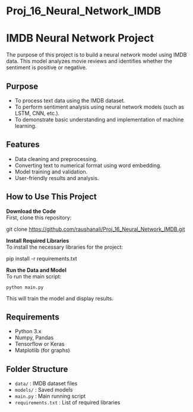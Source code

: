 # Proj_16_Neural_Network_IMDB

# IMDB Neural Network Project

The purpose of this project is to build a neural network model using IMDB data. This model analyzes movie reviews and identifies whether the sentiment is positive or negative.

## Purpose
- To process text data using the IMDB dataset.
- To perform sentiment analysis using neural network models (such as LSTM, CNN, etc.).
- To demonstrate basic understanding and implementation of machine learning.

## Features
- Data cleaning and preprocessing.
- Converting text to numerical format using word embedding.
- Model training and validation.
- User-friendly results and analysis.

## How to Use This Project

 **Download the Code**  
   First, clone this repository:
   
   git clone https://github.com/raushanali/Proj_16_Neural_Network_IMDB.git
   

 **Install Required Libraries**  
   To install the necessary libraries for the project:
   
   pip install -r requirements.txt
   

 **Run the Data and Model**  
   To run the main script:
   ```
   python main.py
   ```
   This will train the model and display results.

## Requirements
- Python 3.x
- Numpy, Pandas
- Tensorflow or Keras
- Matplotlib (for graphs)

## Folder Structure
- `data/` : IMDB dataset files
- `models/` : Saved models
- `main.py` : Main running script
- `requirements.txt` : List of required libraries

